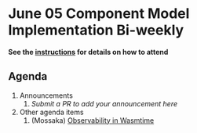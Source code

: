 # June 05 Component Model Implementation Bi-weekly

**See the [instructions](../README.md) for details on how to attend**

## Agenda
1. Announcements
    1. _Submit a PR to add your announcement here_
1. Other agenda items
    1. (Mossaka) [Observability in Wasmtime](https://docs.google.com/document/d/1CktCADCLG3Ofo7SuNqbRCbdGlW6CJoYMpbY5gxtmwas/edit?usp=sharing)
